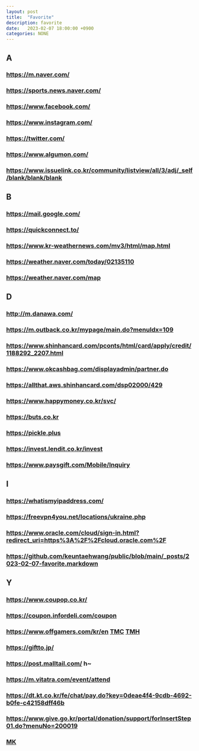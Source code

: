 ```yaml
---
layout: post
title:  "Favorite"
description: favorite
date:   2023-02-07 18:00:00 +0900
categories: NONE
---
```

## A
### <https://m.naver.com/>
### <https://sports.news.naver.com/>
### <https://www.facebook.com/>
### <https://www.instagram.com/>
### <https://twitter.com/>
### <https://www.algumon.com/>
### <https://www.issuelink.co.kr/community/listview/all/3/adj/_self/blank/blank/blank>

## B
### <https://mail.google.com/>
### <https://quickconnect.to/>
### <https://www.kr-weathernews.com/mv3/html/map.html>
### <https://weather.naver.com/today/02135110>
### <https://weather.naver.com/map>

## D
### <http://m.danawa.com/>
### <https://m.outback.co.kr/mypage/main.do?menuIdx=109>
### <https://www.shinhancard.com/pconts/html/card/apply/credit/1188292_2207.html>
### <https://www.okcashbag.com/displayadmin/partner.do>
### <https://allthat.aws.shinhancard.com/dsp02000/429>
### <https://www.happymoney.co.kr/svc/>
### <https://buts.co.kr>
### <https://pickle.plus>
### <https://invest.lendit.co.kr/invest>
### <https://www.paysgift.com/Mobile/Inquiry>

## I
### <https://whatismyipaddress.com/>
### <https://freevpn4you.net/locations/ukraine.php>
### <https://www.oracle.com/cloud/sign-in.html?redirect_uri=https%3A%2F%2Fcloud.oracle.com%2F>
### <https://github.com/keuntaehwang/public/blob/main/_posts/2023-02-07-favorite.markdown>

## Y
### <https://www.coupop.co.kr/>
### <https://coupon.infordeli.com/coupon>
### <https://www.offgamers.com/kr/en> [TMC](https://www.thecashback.kr/exchangerate.php) [TMH](https://www.themore.app/)
### <https://giftto.jp/>
### <https://post.malltail.com/> h~
### <https://m.vitatra.com/event/attend>
### <https://dt.kt.co.kr/fe/chat/pay.do?key=0deae4f4-9cdb-4692-b0fe-c42158dff46b>
### <https://www.give.go.kr/portal/donation/support/forInsertStep01.do?menuNo=200019>
### [MK](https://www.google.com/search?q=%EC%BB%AC%EB%A6%AC+%EC%8B%A0%EA%B7%9C%ED%9A%8C%EC%9B%90&newwindow=1&sca_esv=dcfe5edb8f188ebf&biw=1740&bih=1091&tbs=qdr%3Aw&sxsrf=ACQVn08Wqs_trnv8MPsFxv6i-8qPOjHfGQ%3A1708584955225&ei=--_WZa2nDY-Q2roP36Kk2Ak&udm=&ved=0ahUKEwjtkMz6rr6EAxUPiFYBHV8RCZsQ4dUDCBA&uact=5&oq=%EC%BB%AC%EB%A6%AC+%EC%8B%A0%EA%B7%9C%ED%9A%8C%EC%9B%90&gs_lp=Egxnd3Mtd2l6LXNlcnAiE-y7rOumrCDsi6Dqt5ztmozsm5BIpQtQAFjDCnAAeACQAQCYAQCgAQCqAQC4AQPIAQD4AQE&sclient=gws-wiz-serp)
